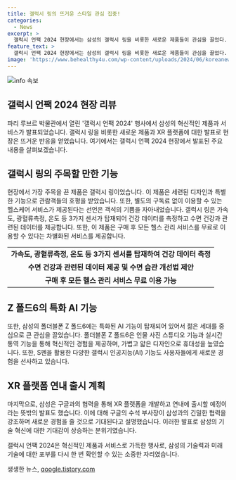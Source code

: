 ```yaml
---
title: 갤럭시 링의 뜨거운 스타일 관심 집중!
categories:
  - News
excerpt: >
  갤럭시 언팩 2024 현장에서는 삼성의 갤럭시 링을 비롯한 새로운 제품들이 관심을 끌었다. 갤럭시 링은 구독료 없는 헬스 케어 서비스로 주목받았으며, Z폴드6도 특화된 AI 기능으로 관심을 끌었다. 또한, 구글과의 협력으로 XR 플랫폼을 연내 출시할 예정을 깜짝 발표했다. 현장에서는 새로운 제품들에 대한 열정적인 관심과 기대감이 높았다. 이러한 새로운 제품들과 기술 혁신에 대한 기대감이 높아지고 있는 가운데, 삼성의 향후 전략에 대한 기대도 크게 상승했다.
feature_text: >
  갤럭시 언팩 2024 현장에서는 삼성의 갤럭시 링을 비롯한 새로운 제품들이 관심을 끌었다. 갤럭시 링은 구독료 없는 헬스 케어 서비스로 주목받았으며, Z폴드6도 특화된 AI 기능으로 관심을 끌었다. 또한, 구글과의 협력으로 XR 플랫폼을 연내 출시할 예정을 깜짝 발표했다. 현장에서는 새로운 제품들에 대한 열정적인 관심과 기대감이 높았다. 이러한 새로운 제품들과 기술 혁신에 대한 기대감이 높아지고 있는 가운데, 삼성의 향후 전략에 대한 기대도 크게 상승했다.
image: 'https://www.behealthy4u.com/wp-content/uploads/2024/06/koreanews.jpg'
---
```


<p><img src="https://www.behealthy4u.com/wp-content/uploads/2024/06/koreanews.jpg" alt="info 속보" /></p>

<h2 data-ke-size="size26">갤럭시 언팩 2024 현장 리뷰</h2>

<p data-ke-size="size16">파리 루브르 박물관에서 열린 '갤럭시 언팩 2024' 행사에서 삼성의 혁신적인 제품과 서비스가 발표되었습니다. 갤럭시 링을 비롯한 새로운 제품과 XR 플랫폼에 대한 발표로 현장은 뜨거운 반응을 얻었습니다. 여기에서는 갤럭시 언팩 2024 현장에서 발표된 주요 내용을 살펴보겠습니다.</p>

<h2 data-ke-size="size24">갤럭시 링의 주목할 만한 기능</h2>

<p data-ke-size="size16">현장에서 가장 주목을 끈 제품은 갤럭시 링이었습니다. 이 제품은 세련된 디자인과 특별한 기능으로 관람객들의 호평을 받았습니다. 또한, 별도의 구독료 없이 이용할 수 있는 헬스케어 서비스가 제공된다는 선언은 객석의 기쁨을 자아내었습니다. 갤럭시 링은 가속도, 광혈류측정, 온도 등 3가지 센서가 탑재되어 건강 데이터를 측정하고 수면 건강과 관련된 데이터를 제공합니다. 또한, 이 제품은 구매 후 모든 헬스 관리 서비스를 무료로 이용할 수 있다는 차별화된 서비스를 제공합니다.</p>

<table>
    <tr>
        <td style="text-align: center; height: 17px;"><b>가속도, 광혈류측정, 온도 등 3가지 센서를 탑재하여 건강 데이터 측정</b></td>
    </tr>
    <tr>
        <td style="text-align: center; height: 17px;"><b>수면 건강과 관련된 데이터 제공 및 수면 습관 개선법 제안</b></td>
    </tr>
    <tr>
        <td style="text-align: center; height: 17px;"><b>구매 후 모든 헬스 관리 서비스 무료 이용 가능</b></td>
    </tr>
</table>

<h2 data-ke-size="size24">Z 폴드6의 특화 AI 기능</h2>

<p data-ke-size="size16">또한, 삼성의 폴더블폰 Z 폴드6에는 특화된 AI 기능이 탑재되어 있어서 젊은 세대를 중심으로 큰 관심을 끌었습니다. 폴더블폰 Z 폴드6은 인물 사진 스튜디오 기능과 실시간 통역 기능을 통해 혁신적인 경험을 제공하며, 가볍고 얇은 디자인으로 휴대성을 높였습니다. 또한, S펜을 활용한 다양한 갤럭시 인공지능(AI) 기능도 사용자들에게 새로운 경험을 선사하고 있습니다.</p>

<h2 data-ke-size="size24">XR 플랫폼 연내 출시 계획</h2>

<p data-ke-size="size16">마지막으로, 삼성은 구글과의 협력을 통해 XR 플랫폼을 개발하고 연내에 출시할 예정이라는 뜻밖의 발표도 했습니다. 이에 대해 구글의 수석 부사장이 삼성과의 긴밀한 협력을 강조하며 새로운 경험을 줄 것으로 기대된다고 설명했습니다. 이러한 발표로 삼성의 기술 혁신에 대한 기대감이 상승하는 분위기였습니다.</p>

<p data-ke-size="size16">갤럭시 언팩 2024은 혁신적인 제품과 서비스로 가득한 행사로, 삼성의 기술력과 미래 기술에 대한 포부를 다시 한 번 확인할 수 있는 소중한 자리였습니다.</p>
생생한 뉴스, <a href="https://qoogle.tistory.com" rel="dofollow">qoogle.tistory.com</a>


